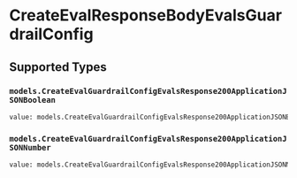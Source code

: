 # CreateEvalResponseBodyEvalsGuardrailConfig


## Supported Types

### `models.CreateEvalGuardrailConfigEvalsResponse200ApplicationJSONBoolean`

```python
value: models.CreateEvalGuardrailConfigEvalsResponse200ApplicationJSONBoolean = /* values here */
```

### `models.CreateEvalGuardrailConfigEvalsResponse200ApplicationJSONNumber`

```python
value: models.CreateEvalGuardrailConfigEvalsResponse200ApplicationJSONNumber = /* values here */
```

